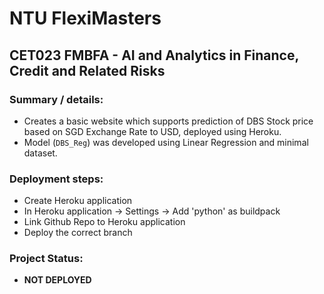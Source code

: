 # NTU FlexiMasters
## CET023 FMBFA - AI and Analytics in Finance, Credit and Related Risks

### Summary / details:
- Creates a basic website which supports prediction of DBS Stock price based on SGD Exchange Rate to USD, deployed using Heroku.
- Model (`DBS_Reg`) was developed using Linear Regression and minimal dataset.

### Deployment steps:
- Create Heroku application
- In Heroku application -> Settings -> Add 'python' as buildpack
- Link Github Repo to Heroku application
- Deploy the correct branch

### Project Status:
- **NOT DEPLOYED**